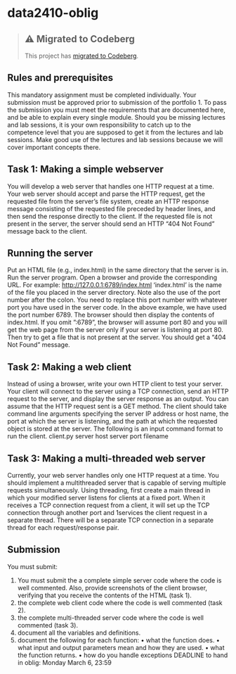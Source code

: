 # data2410-oblig

> ## ⚠️ Migrated to Codeberg
>
> This project has [migrated to Codeberg](https://codeberg.org/jrgn9/data2410-oblig).

## Rules and prerequisites
This mandatory assignment must be completed individually. Your submission must be approved prior
to submission of the portfolio 1. To pass the submission you must meet the requirements that are
documented here, and be able to explain every single module.
Should you be missing lectures and lab sessions, it is your own responsibility to catch up to the
competence level that you are supposed to get it from the lectures and lab sessions. Make good use of
the lectures and lab sessions because we will cover important concepts there.

## Task 1: Making a simple webserver
You will develop a web server that handles one HTTP request at a time. Your web server should
accept and parse the HTTP request, get the requested file from the server’s file system, create an
HTTP response message consisting of the requested file preceded by header lines, and then send the
response directly to the client. If the requested file is not present in the server, the server should send
an HTTP “404 Not Found” message back to the client.

## Running the server
Put an HTML file (e.g., index.html) in the same directory that the server is in. Run the server program.
Open a browser and provide the corresponding URL. For example: http://127.0.0.1:6789/index.html
‘index.html’ is the name of the file you placed in the server directory. Note also the use of the port
number after the colon. You need to replace this port number with whatever port you have used in
the server code. In the above example, we have used the port number 6789. The browser should then
display the contents of index.html. If you omit ”:6789”, the browser will assume port 80 and you will
get the web page from the server only if your server is listening at port 80. Then try to get a file that
is not present at the server. You should get a “404 Not Found” message.

## Task 2: Making a web client
Instead of using a browser, write your own HTTP client to test your server. Your client will connect
to the server using a TCP connection, send an HTTP request to the server, and display the server
response as an output. You can assume that the HTTP request sent is a GET method. The client
should take command line arguments specifying the server IP address or host name, the port at which
the server is listening, and the path at which the requested object is stored at the server. The following
is an input command format to run the client. client.py server host server port filename

## Task 3: Making a multi-threaded web server
Currently, your web server handles only one HTTP request at a time. You should implement a
multithreaded server that is capable of serving multiple requests simultaneously. Using threading, first
create a main thread in which your modified server listens for clients at a fixed port. When it receives
a TCP connection request from a client, it will set up the TCP connection through another port and
1services the client request in a separate thread. There will be a separate TCP connection in a separate
thread for each request/response pair.

## Submission
You must submit:
1. You must submit the a complete simple server code where the code is well commented. Also,
provide screenshots of the client browser, verifying that you receive the contents of the HTML
(task 1).
2. the complete web client code where the code is well commented (task 2).
3. the complete multi-threaded server code where the code is well commented (task 3).
4. document all the variables and definitions.
5. document the following for each function:
• what the function does.
• what input and output parameters mean and how they are used.
• what the function returns.
• how do you handle exceptions
DEADLINE to hand in oblig: Monday March 6, 23:59
